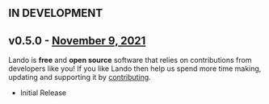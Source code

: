 ## IN DEVELOPMENT

## v0.5.0 - [November 9, 2021](https://github.com/lando/plugin-template/releases/tag/v0.5.0)

Lando is **free** and **open source** software that relies on contributions from developers like you! If you like Lando then help us spend more time making, updating and supporting it by [contributing](https://github.com/sponsors/lando).

* Initial Release
